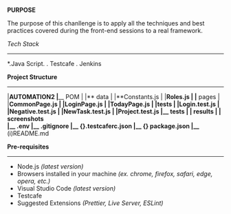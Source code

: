 **PURPOSE**

The purpose of this chanllenge is to apply all the techniques and best practices covered during the front-end sessions to a real framework.

_Tech Stack_

---

\*.Java Script.
. Testcafe
. Jenkins

**Project Structure**

---

 |__AUTOMATION2
 |____ POM
| |** data
| |**Constants.js
| |**Roles.js
| |** pages
| |**CommonPage.js
| |**LoginPage.js
| |**TodayPage.js
| |**tests
| |**Login.test.js
| |**Negative.test.js
| |**NewTask.test.js
| |**Project.test.js
|\_**\_ tests
| |** results
| |** screenshots  
|\_\_** .env
|\_**\_ .gitignore
|\_\_** {}.testcaferc.json
|\_**\_ {} package.json
|\_\_** (i)README.md

**Pre-requisites**

---

- Node.js _(latest version)_
- Browsers installed in your machine _(ex. chrome, firefox, safari, edge, opera, etc.)_
- Visual Studio Code _(latest version)_
- Testcafe
- Suggested Extensions _(Prettier, Live Server, ESLint)_
